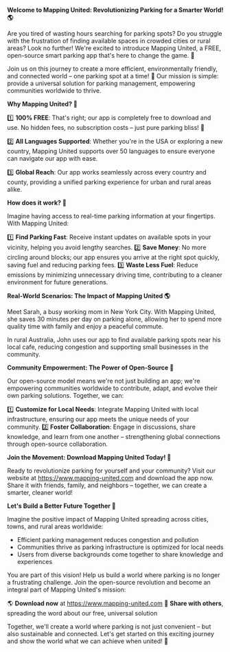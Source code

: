 **Welcome to Mapping United: Revolutionizing Parking for a Smarter World! 🌎**

Are you tired of wasting hours searching for parking spots? Do you struggle with the frustration of finding available spaces in crowded cities or rural areas? Look no further! We're excited to introduce Mapping United, a FREE, open-source smart parking app that's here to change the game. 🤩

Join us on this journey to create a more efficient, environmentally friendly, and connected world – one parking spot at a time! 🌟 Our mission is simple: provide a universal solution for parking management, empowering communities worldwide to thrive.

**Why Mapping United? 🤔**

1️⃣ **100% FREE**: That's right; our app is completely free to download and use. No hidden fees, no subscription costs – just pure parking bliss! 🎉

2️⃣ **All Languages Supported**: Whether you're in the USA or exploring a new country, Mapping United supports over 50 languages to ensure everyone can navigate our app with ease.

3️⃣ **Global Reach**: Our app works seamlessly across every country and county, providing a unified parking experience for urban and rural areas alike.

**How does it work? 🤔**

Imagine having access to real-time parking information at your fingertips. With Mapping United:

1️⃣ **Find Parking Fast**: Receive instant updates on available spots in your vicinity, helping you avoid lengthy searches.
2️⃣ **Save Money**: No more circling around blocks; our app ensures you arrive at the right spot quickly, saving fuel and reducing parking fees.
3️⃣ **Waste Less Fuel**: Reduce emissions by minimizing unnecessary driving time, contributing to a cleaner environment for future generations.

**Real-World Scenarios: The Impact of Mapping United 🌎**

Meet Sarah, a busy working mom in New York City. With Mapping United, she saves 30 minutes per day on parking alone, allowing her to spend more quality time with family and enjoy a peaceful commute.

In rural Australia, John uses our app to find available parking spots near his local cafe, reducing congestion and supporting small businesses in the community.

**Community Empowerment: The Power of Open-Source 🌟**

Our open-source model means we're not just building an app; we're empowering communities worldwide to contribute, adapt, and evolve their own parking solutions. Together, we can:

1️⃣ **Customize for Local Needs**: Integrate Mapping United with local infrastructure, ensuring our app meets the unique needs of your community.
2️⃣ **Foster Collaboration**: Engage in discussions, share knowledge, and learn from one another – strengthening global connections through open-source collaboration.

**Join the Movement: Download Mapping United Today! 📲**

Ready to revolutionize parking for yourself and your community? Visit our website at https://www.mapping-united.com and download the app now. Share it with friends, family, and neighbors – together, we can create a smarter, cleaner world!

**Let's Build a Better Future Together 🌟**

Imagine the positive impact of Mapping United spreading across cities, towns, and rural areas worldwide:

* Efficient parking management reduces congestion and pollution
* Communities thrive as parking infrastructure is optimized for local needs
* Users from diverse backgrounds come together to share knowledge and experiences

You are part of this vision! Help us build a world where parking is no longer a frustrating challenge. Join the open-source revolution and become an integral part of Mapping United's mission:

🌎 **Download now** at https://www.mapping-united.com
💬 **Share with others**, spreading the word about our free, universal solution

Together, we'll create a world where parking is not just convenient – but also sustainable and connected. Let's get started on this exciting journey and show the world what we can achieve when united! 🌟